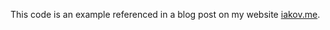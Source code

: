 This code is an example referenced in a blog post on my website [iakov.me](https://iakov.me/blog/03_functional-react/).